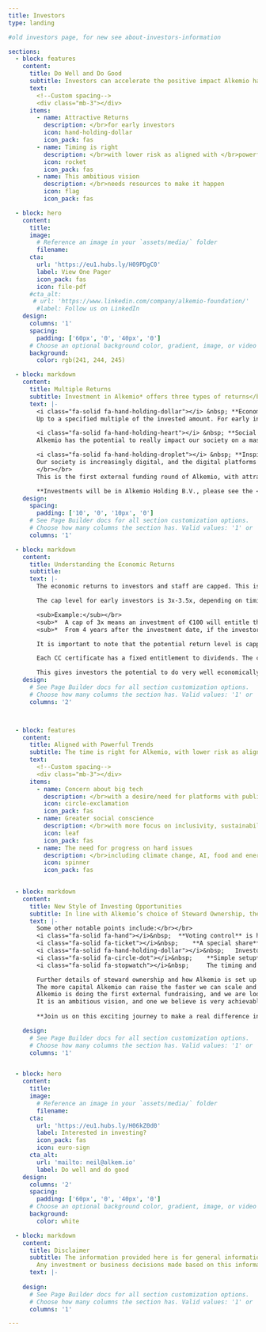 ```yaml
---
title: Investors
type: landing

#old investors page, for new see about-investors-information

sections:
  - block: features
    content:
      title: Do Well and Do Good
      subtitle: Investors can accelerate the positive impact Alkemio has on society</br></br>
      text:      
        <!--Custom spacing-->
        <div class="mb-3"></div>
      items:
        - name: Attractive Returns
          description: </br>for early investors
          icon: hand-holding-dollar
          icon_pack: fas
        - name: Timing is right
          description: </br>with lower risk as aligned with </br>powerful trends in society
          icon: rocket
          icon_pack: fas
        - name: This ambitious vision 
          description: </br>needs resources to make it happen
          icon: flag
          icon_pack: fas

  - block: hero
    content:
      title:
      image:
        # Reference an image in your `assets/media/` folder
        filename:
      cta:
        url: 'https://eu1.hubs.ly/H09PDgC0'
        label: View One Pager
        icon_pack: fas
        icon: file-pdf
      #cta_alt:
       # url: 'https://www.linkedin.com/company/alkemio-foundation/'
        #label: Follow us on LinkedIn
    design:
      columns: '1'
      spacing:
        padding: ['60px', '0', '40px', '0']
      # Choose an optional background color, gradient, image, or video
      background:
        color: rgb(241, 244, 245)

  - block: markdown
    content:
      title: Multiple Returns
      subtitle: Investment in Alkemio* offers three types of returns</br></br>
      text: |-
        <i class="fa-solid fa-hand-holding-dollar"></i> &nbsp; **Economic returns** </br>
        Up to a specified multiple of the invested amount. For early investors that multiple is 3.5x or 3x. 

        <i class="fa-solid fa-hand-holding-heart"></i> &nbsp; **Social returns**</br>
        Alkemio has the potential to really impact our society on a massive scale. It is hard to overstate the potential: much more effective progress on key challenges, collaboration on digital platforms that put societal values first, avoiding duplication of efforts, more inclusivity and engagement across society. 

        <i class="fa-solid fa-hand-holding-droplet"></i> &nbsp; **Inspiration returns**</br>
        Our society is increasingly digital, and the digital platforms are dominated by parties whose interests do not align with society’s interests. This status quo is not a given, and Alkemio is aiming to inspire many more people and organizations to move towards a future where digitalization works for society!
        </br></br>
        This is the first external funding round of Alkemio, with attractive returns for the early investors who help Alkemio to scale and accelerate the impact.

        **Investments will be in Alkemio Holding B.V., please see the <a href="https://alkemio.org/structure/">Structure page</a> for further details.*
    design:
      spacing:
        padding: ['10', '0', '10px', '0']
      # See Page Builder docs for all section customization options.
      # Choose how many columns the section has. Valid values: '1' or '2'.
      columns: '1'

  - block: markdown
    content:
      title: Understanding the Economic Returns
      subtitle:
      text: |-
        The economic returns to investors and staff are capped. This is a core feature of Steward Ownership, to ensure all parties are aligned with the purpose of benefitting society. Excess profits will be used/donated in line with the purpose. For full details of how Alkemio has implemented Steward Ownership legally, please visit our <a href="https://alkemio.org/structure/">Alkemio Group structure</a> overview.

        The cap level for early investors is 3x-3.5x, depending on timing of investment. The full mechanism is described in schedule C of the <a href="./documents/alkemio_holding_shareholders_agreement_v1.1.pdf">Alkemio Holding Shareholders Agreement</a> - with a worked example provided here.

        <sub>Example:</sub></br>
        <sub>*	A cap of 3x means an investment of €100 will entitle that investor to dividends of up to €300</sub></br>
        <sub>*	From 4 years after the investment date, if the investor has not yet received the full E300, the balance (€300 minus cumulative dividends received) will start to accrue at a certain annual rate to be determined. If the balance is €200 after 4 years and the annual rate is 5% the amount of future dividends the investor is entitled to will increase to €210 after 5 years. So the effective cap on total cumulative dividends would have increased to €310, or 3.1x.</sub>

        It is important to note that the potential return level is capped  *at the time of the investment*. This is different for example than when buying shares in a startup - there the maximum potential return is unknown: it depends on how the startup does. 

        Each CC certificate has a fixed entitlement to dividends. The capped return is determined by the number of certificates received. So if an investor puts in €100,000 at a multiple of 3x, and each certificate has a dividend entitlement of €1,000 then the investor receives in total 300 certificates (100,000*3 / 1000). 

        This gives investors the potential to do very well economically while they are also enjoying huge social and inspiration returns.
    design:
      # See Page Builder docs for all section customization options.
      # Choose how many columns the section has. Valid values: '1' or '2'.
      columns: '2'



  - block: features
    content:
      title: Aligned with Powerful Trends
      subtitle: The time is right for Alkemio, with lower risk as aligned with major trends in society</br></br>
      text:       
        <!--Custom spacing-->
        <div class="mb-3"></div>
      items:
        - name: Concern about big tech
          description: </br>with a desire/need for platforms with public values first
          icon: circle-exclamation
          icon_pack: fas
        - name: Greater social conscience
          description: </br>with more focus on inclusivity, sustainability, and a better society for all
          icon: leaf
          icon_pack: fas
        - name: The need for progress on hard issues 
          description: </br>including climate change, AI, food and energy security
          icon: spinner
          icon_pack: fas
          

  - block: markdown
    content:
      title: New Style of Investing Opportunities
      subtitle: In line with Alkemio’s choice of Steward Ownership, there are features of this investment opportunity that differ from those of a typical venture capital backed startup. The capped economic returns, strong social returns and purpose to benefit society have already been mentioned above.</br></br>
      text: |-
        Some other notable points include:</br></br>
        <i class="fa-solid fa-hand"></i>&nbsp;	**Voting control** is held by stewards of the company, not by investors, to ensure decisions are made in line with achieving the long-term purpose </br><br>
        <i class="fa-solid fa-ticket"></i>&nbsp;	**A special share** is held by an independent 3rd party, whose consent is needed for certain key matters related to achieving the purpose. These include a change of the purpose, a sale of the company, etc. </br><br>
        <i class="fa-solid fa-hand-holding-dollar"></i>&nbsp;	Investors should look to expected returns from dividends over the medium-long term, instead of from a company sale. The company is set up to **remain independent**, to build a very successful long-term business focused on the purpose. </br><br>
        <i class="fa-solid fa-circle-dot"></i>&nbsp;	**Simple setup**, with no special shares / setup for founders. </br><br>
        <i class="fa-solid fa-stopwatch"></i>&nbsp;		The timing and process of **raising new funds** can be easier and quicker than for typical VC funded startups. The capped returns and control by stewards mean there is no cap table or voting rights to protect, or valuation to spend lengthy discussions on. </br></br>

        Further details of steward ownership and how Alkemio is set up can be found on the <a href="https://alkemio.org/structure/">group structure overview</a>.
        The more capital Alkemio can raise the faster we can scale and make impact. 
        Alkemio is doing the first external fundraising, and we are looking to build a wider community of backers (people and organizations) who share the vision. 
        It is an ambitious vision, and one we believe is very achievable and worthwhile. 
        
        **Join us on this exciting journey to make a real difference in society!**

    design:
      # See Page Builder docs for all section customization options.
      # Choose how many columns the section has. Valid values: '1' or '2'.
      columns: '1'


  - block: hero
    content:
      title:
      image:
        # Reference an image in your `assets/media/` folder
        filename:
      cta:
        url: 'https://eu1.hubs.ly/H06kZ0d0'
        label: Interested in investing?
        icon_pack: fas
        icon: euro-sign
      cta_alt:
        url: 'mailto: neil@alkem.io'
        label: Do well and do good
    design:
      columns: '2'
      spacing:
        padding: ['60px', '0', '40px', '0']
      # Choose an optional background color, gradient, image, or video
      background:
        color: white

  - block: markdown
    content:
      title: Disclaimer
      subtitle: The information provided here is for general informational purposes only and should not be considered as investment or business advice. </br></br>
        Any investment or business decisions made based on this information are at your own risk.
      text: |-
        
    design:
      # See Page Builder docs for all section customization options.
      # Choose how many columns the section has. Valid values: '1' or '2'.
      columns: '1'

---
```

